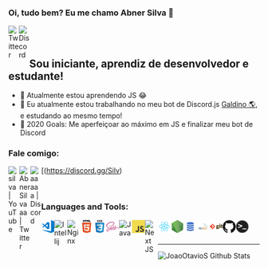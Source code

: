 ### Oi, tudo bem? Eu me chamo Abner Silva 👋

<a href="https://twitter.com/AbnerSilvaaa">
  <img align="left" alt="Twitter" width="21px" src="https://raw.githubusercontent.com/anuraghazra/anuraghazra/master/assets/twitter.svg" />
<a href="https://discord.gg/Silvaᵈᵒ ᵈᵉˢᶜᵉ ᵉ ᑫᵘᵉᵇʳᵃ#0666">
  <img align="left" alt="Discord" width="21px" src="https://raw.githubusercontent.com/anuraghazra/anuraghazra/master/assets/discord-round.svg" />
</a>

<br />
<br />

## Sou iniciante, aprendiz de desenvolvedor e estudante!

- 🌱 Atualmente estou aprendendo JS 😂
- 🔭 Eu atualmente estou trabalhando no meu bot de Discord.js [Galdino 🌎](https://google.com), e estudando ao mesmo tempo!
- 📌 2020 Goals: Me aperfeiçoar ao máximo em JS e finalizar meu bot de Discord

### Fale comigo:

[<img align="left" alt="silva | YouTube" width="22px" src="https://cdn.jsdelivr.net/npm/simple-icons@v3/icons/youtube.svg" />](https://youtube.com/joaootavios)
[<img align="left" alt="AbnerSilvaaa | Twitter" width="22px" src="https://cdn.jsdelivr.net/npm/simple-icons@v3/icons/twitter.svg" />](https://twitter.com/joaootaviosge)
[<img align="left" alt="aaaaa | Discord" width="22px" src="https://raw.githubusercontent.com/anuraghazra/anuraghazra/master/assets/discord-round.svg" />(https://discord.gg/Silv)

<br />

### Languages and Tools:

<img align="left" alt="VSCode" width="26px" src="https://raw.githubusercontent.com/github/explore/80688e429a7d4ef2fca1e82350fe8e3517d3494d/topics/visual-studio-code/visual-studio-code.png" />
<img align="left" alt="Intellij" width="26px" src="https://resources.jetbrains.com/storage/products/intellij-idea/img/meta/intellij-idea_logo_300x300.png" />
<img align="left" alt="Nginx" width="26px" src="https://logodownload.org/wp-content/uploads/2018/03/nginx-logo-3.png" />
<img align="left" alt="HTML5" width="26px" src="https://raw.githubusercontent.com/github/explore/80688e429a7d4ef2fca1e82350fe8e3517d3494d/topics/html/html.png" />
<img align="left" alt="CSS3" width="26px" src="https://raw.githubusercontent.com/github/explore/80688e429a7d4ef2fca1e82350fe8e3517d3494d/topics/css/css.png" />
<img align="left" alt="Sass" width="26px" src="https://raw.githubusercontent.com/github/explore/80688e429a7d4ef2fca1e82350fe8e3517d3494d/topics/sass/sass.png" />
<img align="left" alt="Java" width="26px" src="https://icon-library.com/images/java-icon-png/java-icon-png-15.jpg" />
<img align="left" alt="JavaScript" width="26px" src="https://raw.githubusercontent.com/github/explore/80688e429a7d4ef2fca1e82350fe8e3517d3494d/topics/javascript/javascript.png" />
<img align="left" alt="Next JS" width="26px" src="https://assets.vercel.com/image/upload/v1607554385/repositories/next-js/next-logo.png">
<img align="left" alt="React" width="26px" src="https://raw.githubusercontent.com/github/explore/80688e429a7d4ef2fca1e82350fe8e3517d3494d/topics/react/react.png" />
<img align="left" alt="Node.js" width="26px" src="https://raw.githubusercontent.com/github/explore/80688e429a7d4ef2fca1e82350fe8e3517d3494d/topics/nodejs/nodejs.png" />
<img align="left" alt="SQL" width="26px" src="https://raw.githubusercontent.com/github/explore/80688e429a7d4ef2fca1e82350fe8e3517d3494d/topics/sql/sql.png" />
<img align="left" alt="MySQL" width="26px" src="https://raw.githubusercontent.com/github/explore/80688e429a7d4ef2fca1e82350fe8e3517d3494d/topics/mysql/mysql.png" />
<img align="left" alt="Git" width="26px" src="https://raw.githubusercontent.com/github/explore/80688e429a7d4ef2fca1e82350fe8e3517d3494d/topics/git/git.png" />
<img align="left" alt="GitHub" width="26px" src="https://raw.githubusercontent.com/github/explore/78df643247d429f6cc873026c0622819ad797942/topics/github/github.png" />
<img align="left" alt="Terminal" width="26px" src="https://raw.githubusercontent.com/github/explore/80688e429a7d4ef2fca1e82350fe8e3517d3494d/topics/terminal/terminal.png" />

<br />
<br />

---

<img align="left" alt="JoaoOtavioS Github Stats" src="https://github-readme-stats.vercel.app/api?username=vSilva-gb&show_icons=true&hide_border=true" />
